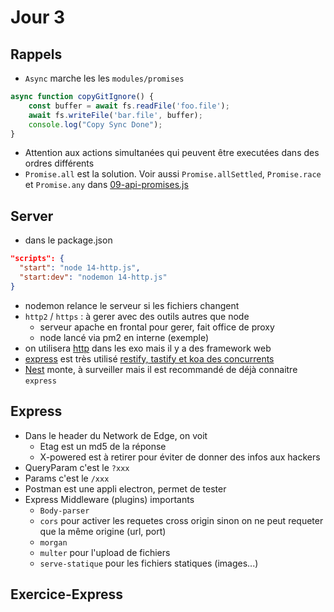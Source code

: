 # Jour 3

## Rappels
* `Async` marche les les `modules/promises`
``` javascript
async function copyGitIgnore() {
    const buffer = await fs.readFile('foo.file');
    await fs.writeFile('bar.file', buffer);
    console.log("Copy Sync Done");
}
```

* Attention aux actions simultanées qui peuvent être executées dans des ordres différents
* `Promise.all` est la solution. Voir aussi `Promise.allSettled`, `Promise.race` et `Promise.any` dans [09-api-promises.js](https://github.com/Italemyae/Formation-NodeJS/blob/master/API-Node/09-api-promises.js)

## Server

* dans le package.json
``` json
"scripts": {
  "start": "node 14-http.js",
  "start:dev": "nodemon 14-http.js"
}
```

* nodemon relance le serveur si les fichiers changent
* `http2` / `https` : à gerer avec des outils autres que node
    * serveur apache en frontal pour gerer, fait office de proxy
    * node lancé via pm2 en interne (exemple)
* on utilisera [http](https://nodejs.org/api/http.html#class-httpserver) dans les exo mais il y a des framework web
* [express](https://expressjs.com/) est très utilisé [restify, tastify et koa des concurrents](https://npmtrends.com/@nestjs/core-vs-express-vs-fastify-vs-koa)
* [Nest](https://nestjs.com/) monte, à surveiller mais il est recommandé de déjà connaitre `express`

## Express

* Dans le header du Network de Edge, on voit
  * Etag est un md5 de la réponse
  * X-powered est à retirer pour éviter de donner des infos aux hackers
* QueryParam c'est le `?xxx`
* Params c'est le `/xxx`
* Postman est une appli electron, permet de tester
* Express Middleware (plugins) importants
  * `Body-parser`
  * `cors` pour activer les requetes cross origin sinon on ne peut requeter que la même origine (url, port)
  * `morgan`
  * `multer` pour l'upload de fichiers
  * `serve-statique` pour les fichiers statiques (images...)

## Exercice-Express
